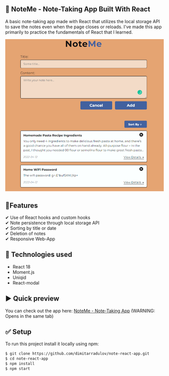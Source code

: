 ## 📒 NoteMe - Note-Taking App Built With React
A basic note-taking app made with React that utilizes the local storage API to save the notes even when the page closes or reloads. I've made this app primarily to practice the fundamentals of React that I learned.

![NoteMe](./public/app-preview.PNG)

## 🌟Features
✔ Use of React hooks and custom hooks<br />
✔ Note persistence through local storage API<br />
✔ Sorting by title or date<br />
✔ Deletion of notes<br />
✔ Responsive Web-App<br />

## 🚀 Technologies used
- React 18
- Moment.js 
- Uniqid
- React-modal

## ▶️ Quick preview
You can check out the app here:
<a href="https://react-noteme-app.netlify.app/" target="_blank">NoteMe - Note-Taking App</a> 
(WARNING: Opens in the same tab)

## ✅ Setup 
To run this project install it locally using npm:
```
$ git clone https://github.com/dimitarradulov/note-react-app.git
$ cd note-react-app
$ npm install
$ npm start
```
